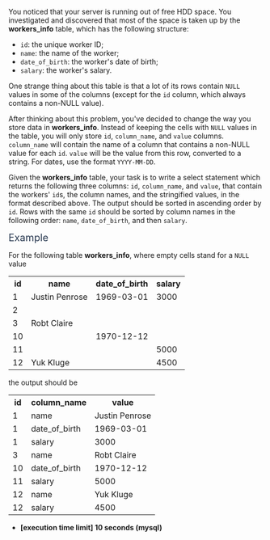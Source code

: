 <p>You noticed that your server is running out of free HDD space. You investigated and discovered that most of the space is taken up by the <strong>workers_info</strong> table, which has the following structure:</p>
<ul>
<li><code>id</code>: the unique worker ID;</li>
<li><code>name</code>: the name of the worker;</li>
<li><code>date_of_birth</code>: the worker's date of birth;</li>
<li><code>salary</code>: the worker's salary.</li>
</ul>
<p>One strange thing about this table is that a lot of its rows contain <code>NULL</code> values in some of the columns (except for the <code>id</code> column, which always contains a non-NULL value).</p>
<p>After thinking about this problem, you've decided to change the way you store data in <strong>workers_info</strong>. Instead of keeping the cells with <code>NULL</code> values in the table, you will only store <code>id</code>, <code>column_name</code>, and <code>value</code> columns. <code>column_name</code> will contain the name of a column that contains a non-NULL value for each <code>id</code>. <code>value</code> will be the value from this row, converted to a string. For dates, use the format <code>YYYY-MM-DD</code>.</p>
<p>Given the <strong>workers_info</strong> table, your task is to write a select statement which returns the following three columns: <code>id</code>, <code>column_name</code>, and <code>value</code>, that contain the workers' <code>id</code>s, the column names, and the stringified values, in the format described above. The output should be sorted in ascending order by <code>id</code>. Rows with the same <code>id</code> should be sorted by column names in the following order: <code>name</code>, <code>date_of_birth</code>, and then <code>salary</code>.</p>
<p><span class="markdown--header" style="color:#2b3b52;font-size:1.4em">Example</span></p>
<p>For the following table <strong>workers_info</strong>, where empty cells stand for a <code>NULL</code> value</p>
<table><tr><th>id</th><th>name</th><th>date_of_birth</th><th>salary</th></tr>
<tr>
  <td>1</td>
  <td>Justin Penrose</td>
  <td>1969-03-01</td>
  <td>3000</td>
</tr>
<tr>
  <td>2</td>
  <td></td>
  <td></td>
  <td></td>
</tr>
<tr>
  <td>3</td>
  <td>Robt Claire</td>
  <td></td>
  <td></td>
</tr>
<tr>
  <td>10</td>
  <td></td>
  <td>1970-12-12</td>
  <td></td>
</tr>
<tr>
  <td>11</td>
  <td></td>
  <td></td>
  <td>5000</td>
</tr>
<tr>
  <td>12</td>
  <td>Yuk Kluge</td>
  <td></td>
  <td>4500</td>
</tr>
</table>
<p>the output should be</p>
<table><tr><th>id</th><th>column_name</th><th>value</th></tr>
<tr>
  <td>1</td>
  <td>name</td>
  <td>Justin Penrose</td>
</tr>
<tr>
  <td>1</td>
  <td>date_of_birth</td>
  <td>1969-03-01</td>
</tr>
<tr>
  <td>1</td>
  <td>salary</td>
  <td>3000</td>
</tr>
<tr>
  <td>3</td>
  <td>name</td>
  <td>Robt Claire</td>
</tr>
<tr>
  <td>10</td>
  <td>date_of_birth</td>
  <td>1970-12-12</td>
</tr>
<tr>
  <td>11</td>
  <td>salary</td>
  <td>5000</td>
</tr>
<tr>
  <td>12</td>
  <td>name</td>
  <td>Yuk Kluge</td>
</tr>
<tr>
  <td>12</td>
  <td>salary</td>
  <td>4500</td>
</tr>
</table>
<ul>
<li><strong>[execution time limit] 10 seconds (mysql)</strong></li>
</ul>
